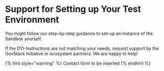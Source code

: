 # Support for Setting up Your Test Environment

You might follow our step-by-step guidance to set-up an instance of the Sandbox yourself.

If the DYI-Instructions are not matching your needs, request support by the GovStack Initiative or ecosystem partners. We are happy to help!

{% hint style="warning" %}
Contact form to be inserted
{% endhint %}
